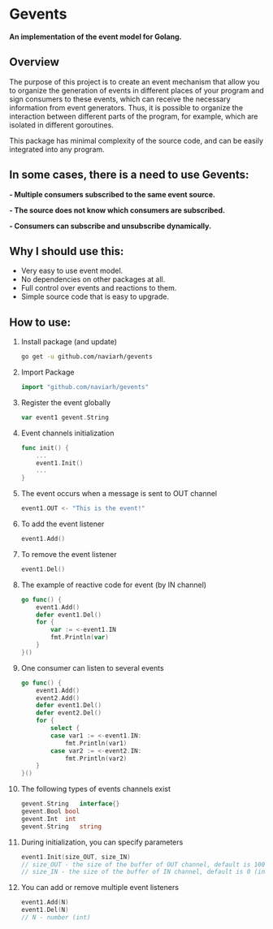 # Gevents

**An implementation of the event model for Golang.**

## Overview

The purpose of this project is to create an event mechanism that allow you to organize the generation of events in different places of your program and sign consumers to these events, which can receive the necessary information from event generators. Thus, it is possible to organize the interaction between different parts of the program, for example, which are isolated in different goroutines.

This package has minimal complexity of the source code, and can be easily integrated into any program.

## In some cases, there is a need to use Gevents:

 **- Multiple consumers subscribed to the same event source.**
 
 **- The source does not know which consumers are subscribed.**
 
 **- Consumers can subscribe and unsubscribe dynamically.**

## Why I should use this:

 - Very easy to use event model.
 - No dependencies on other packages at all.
 - Full control over events and reactions to them.
 - Simple source code that is easy to upgrade.

## How to use:

 1. Install package (and update)

    ```sh
    go get -u github.com/naviarh/gevents
    ```

 2. Import Package

    ```go
    import "github.com/naviarh/gevents"
    ```

 3. Register the event globally

    ```go
    var event1 gevent.String
    ```

 4. Event channels initialization

    ```go
    func init() {
    	...
		event1.Init()
		...
	}
    ```

 5. The event occurs when a message is sent to OUT channel

    ```go
    event1.OUT <- "This is the event!"
    ```

 6. To add the event listener

    ```go
    event1.Add()
    ```

 7. To remove the event listener

    ```go
    event1.Del()
    ```

 8. The example of reactive code for event (by IN channel)

    ```go
    go func() {
		event1.Add()
		defer event1.Del()
		for {
			var := <-event1.IN
			fmt.Println(var)
		}
	}()
    ```

 9. One consumer can listen to several events

    ```go
    go func() {
		event1.Add()
		event2.Add()
		defer event1.Del()
		defer event2.Del()
		for {
			select {
			case var1 := <-event1.IN:
				fmt.Println(var1)
			case var2 := <-event2.IN:
				fmt.Println(var2)
		}
	}()
    ```

 0. The following types of events channels exist

    ```go
    gevent.String	interface{}
	gevent.Bool	bool
	gevent.Int	int
	gevent.String	string
    ```

 1. During initialization, you can specify parameters

    ```go
    event1.Init(size_OUT, size_IN)
    // size_OUT - the size of the buffer of OUT channel, default is 100 (int)
    // size_IN - the size of the buffer of IN channel, default is 0 (int)
    ```

 2. You can add or remove multiple event listeners

    ```go
    event1.Add(N)
    event1.Del(N)
    // N - number (int)
    ```

